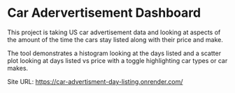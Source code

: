 # Car Adervertisement Dashboard

This project is taking US car advertisement data and looking at aspects of the amount of the time the cars stay listed along with their price and make.

The tool demonstrates a histogram looking at the days listed and a scatter plot looking at days listed vs price with a toggle highlighting car types or car makes.

Site URL: https://car-advertisment-day-listing.onrender.com/


